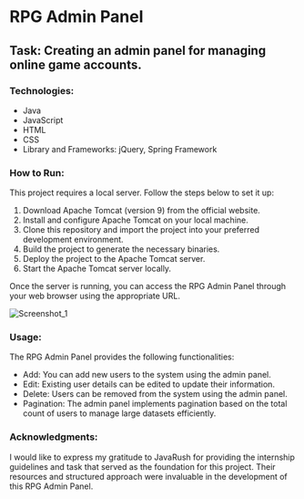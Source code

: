 # RPG Admin Panel

## Task: Creating an admin panel for managing online game accounts.

### Technologies:
- Java
- JavaScript
- HTML
- CSS
- Library and Frameworks: jQuery, Spring Framework

### How to Run:
This project requires a local server. Follow the steps below to set it up:

1. Download Apache Tomcat (version 9) from the official website.
2. Install and configure Apache Tomcat on your local machine.
3. Clone this repository and import the project into your preferred development environment.
4. Build the project to generate the necessary binaries.
5. Deploy the project to the Apache Tomcat server.
6. Start the Apache Tomcat server locally.

Once the server is running, you can access the RPG Admin Panel through your web browser using the appropriate URL.

![Screenshot_1](https://github.com/nestserka/project-front/assets/78704791/d3ecf673-04dc-4f5d-8d3d-7ff96aa1a8cd)


### Usage:
The RPG Admin Panel provides the following functionalities:

- Add: You can add new users to the system using the admin panel.
- Edit: Existing user details can be edited to update their information.
- Delete: Users can be removed from the system using the admin panel.
- Pagination: The admin panel implements pagination based on the total count of users to manage large datasets efficiently.

### Acknowledgments:
I would like to express my gratitude to JavaRush for providing the internship guidelines and task that served as the foundation for this project. Their resources and structured approach were invaluable in the development of this RPG Admin Panel.

